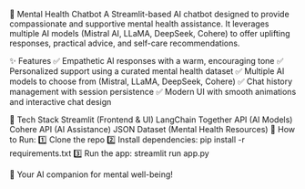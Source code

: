 🌿 Mental Health Chatbot
A Streamlit-based AI chatbot designed to provide compassionate and supportive mental health assistance. It leverages multiple AI models (Mistral AI, LLaMA, DeepSeek, Cohere) to offer uplifting responses, practical advice, and self-care recommendations.

✨ Features
✅ Empathetic AI responses with a warm, encouraging tone
✅ Personalized support using a curated mental health dataset
✅ Multiple AI models to choose from (Mistral, LLaMA, DeepSeek, Cohere)
✅ Chat history management with session persistence
✅ Modern UI with smooth animations and interactive chat design

🚀 Tech Stack
Streamlit (Frontend & UI)
LangChain Together API (AI Models)
Cohere API (AI Assistance)
JSON Dataset (Mental Health Resources)
🔗 How to Run:
1️⃣ Clone the repo
2️⃣ Install dependencies: pip install -r requirements.txt
3️⃣ Run the app: streamlit run app.py

💙 Your AI companion for mental well-being!
